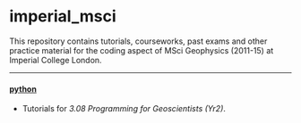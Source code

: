 # imperial_msci

This repository contains tutorials, courseworks, past exams and other practice material for the coding aspect of MSci Geophysics (2011-15) at Imperial College London.

---

#### [python](python)

- Tutorials for _3.08 Programming for Geoscientists (Yr2)_.
